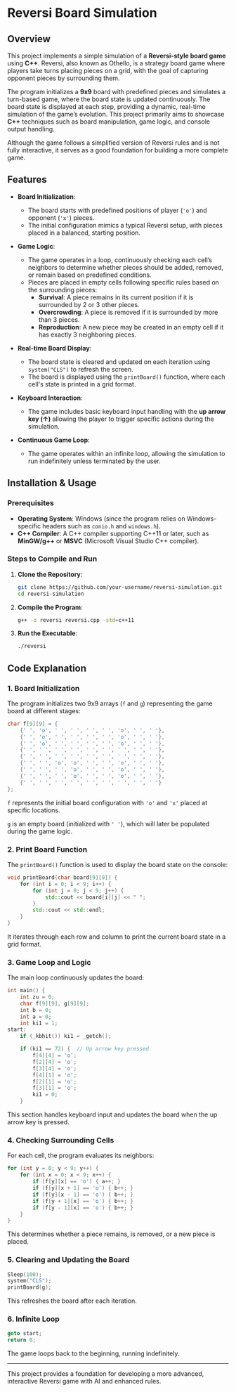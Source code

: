 # Reversi Board Simulation

## Overview
This project implements a simple simulation of a **Reversi-style board game** using **C++**. Reversi, also known as Othello, is a strategy board game where players take turns placing pieces on a grid, with the goal of capturing opponent pieces by surrounding them.

The program initializes a **9x9** board with predefined pieces and simulates a turn-based game, where the board state is updated continuously. The board state is displayed at each step, providing a dynamic, real-time simulation of the game’s evolution. This project primarily aims to showcase **C++** techniques such as board manipulation, game logic, and console output handling.

Although the game follows a simplified version of Reversi rules and is not fully interactive, it serves as a good foundation for building a more complete game.

## Features
- **Board Initialization**:
  - The board starts with predefined positions of player (`'o'`) and opponent (`'x'`) pieces.
  - The initial configuration mimics a typical Reversi setup, with pieces placed in a balanced, starting position.
  
- **Game Logic**:
  - The game operates in a loop, continuously checking each cell’s neighbors to determine whether pieces should be added, removed, or remain based on predefined conditions.
  - Pieces are placed in empty cells following specific rules based on the surrounding pieces:
    - **Survival**: A piece remains in its current position if it is surrounded by 2 or 3 other pieces.
    - **Overcrowding**: A piece is removed if it is surrounded by more than 3 pieces.
    - **Reproduction**: A new piece may be created in an empty cell if it has exactly 3 neighboring pieces.

- **Real-time Board Display**:
  - The board state is cleared and updated on each iteration using `system("CLS")` to refresh the screen.
  - The board is displayed using the `printBoard()` function, where each cell's state is printed in a grid format.

- **Keyboard Interaction**:
  - The game includes basic keyboard input handling with the **up arrow key (↑)** allowing the player to trigger specific actions during the simulation.

- **Continuous Game Loop**:
  - The game operates within an infinite loop, allowing the simulation to run indefinitely unless terminated by the user.

## Installation & Usage

### Prerequisites
- **Operating System**: Windows (since the program relies on Windows-specific headers such as `conio.h` and `windows.h`).
- **C++ Compiler**: A C++ compiler supporting C++11 or later, such as **MinGW/g++** or **MSVC** (Microsoft Visual Studio C++ compiler).

### Steps to Compile and Run

1. **Clone the Repository**:
   ```sh
   git clone https://github.com/your-username/reversi-simulation.git
   cd reversi-simulation
   ```

2. **Compile the Program**:
   ```sh
   g++ -o reversi reversi.cpp -std=c++11
   ```

3. **Run the Executable**:
   ```sh
   ./reversi
   ```

## Code Explanation

### 1. Board Initialization
The program initializes two 9x9 arrays (`f` and `g`) representing the game board at different stages:

```cpp
char f[9][9] = {
    {' ', 'o', ' ', ' ', ' ', ' ', 'o', ' ', ' '},
    {' ', 'o', ' ', ' ', ' ', ' ', 'o', ' ', ' '},
    {' ', 'o', ' ', ' ', ' ', ' ', 'o', ' ', ' '},
    {' ', ' ', ' ', ' ', ' ', ' ', ' ', ' ', ' '},
    {' ', ' ', ' ', ' ', ' ', ' ', ' ', ' ', ' '},
    {' ', ' ', 'o', 'o', ' ', ' ', 'o', ' ', ' '},
    {' ', ' ', ' ', 'o', ' ', ' ', 'o', ' ', ' '},
    {' ', ' ', ' ', 'o', ' ', ' ', 'o', ' ', ' '},
    {' ', ' ', ' ', ' ', ' ', ' ', ' ', ' ', ' '}
};
```
`f` represents the initial board configuration with `'o'` and `'x'` placed at specific locations.

`g` is an empty board (initialized with `' '`), which will later be populated during the game logic.

### 2. Print Board Function
The `printBoard()` function is used to display the board state on the console:

```cpp
void printBoard(char board[9][9]) {
    for (int i = 0; i < 9; i++) {
        for (int j = 0; j < 9; j++) {
            std::cout << board[i][j] << " ";
        }
        std::cout << std::endl;
    }
}
```
It iterates through each row and column to print the current board state in a grid format.

### 3. Game Loop and Logic
The main loop continuously updates the board:

```cpp
int main() {
    int zu = 0;
    char f[9][9], g[9][9];  
    int b = 0;
    int a = 0;
    int ki1 = 1;
start:
    if (_kbhit()) ki1 = _getch();

    if (ki1 == 72) {  // Up arrow key pressed
        f[4][4] = 'o';
        f[2][4] = 'o';
        f[3][4] = 'o';
        f[4][1] = 'o';
        f[2][1] = 'o';
        f[3][1] = 'o';
        ki1 = 0;
    }
```
This section handles keyboard input and updates the board when the up arrow key is pressed.

### 4. Checking Surrounding Cells
For each cell, the program evaluates its neighbors:

```cpp
for (int y = 0; y < 9; y++) {
    for (int x = 0; x < 9; x++) {
        if (f[y][x] == 'o') { a++; }
        if (f[y][x + 1] == 'o') { b++; }
        if (f[y][x - 1] == 'o') { b++; }
        if (f[y + 1][x] == 'o') { b++; }
        if (f[y - 1][x] == 'o') { b++; }
    }
}
```
This determines whether a piece remains, is removed, or a new piece is placed.

### 5. Clearing and Updating the Board
```cpp
Sleep(100);
system("CLS");
printBoard(g);
```
This refreshes the board after each iteration.

### 6. Infinite Loop
```cpp
goto start;
return 0;
```
The game loops back to the beginning, running indefinitely.

---

This project provides a foundation for developing a more advanced, interactive Reversi game with AI and enhanced rules.
